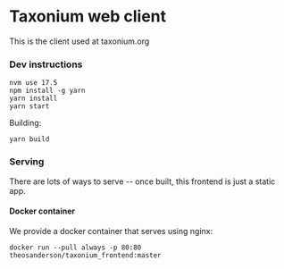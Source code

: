 # Taxonium web client

This is the client used at taxonium.org

### Dev instructions

```
nvm use 17.5
npm install -g yarn
yarn install
yarn start
```

Building:

```
yarn build
```

### Serving

There are lots of ways to serve -- once built, this frontend is just a static app.

#### Docker container

We provide a docker container that serves using nginx:

`docker run --pull always -p 80:80 theosanderson/taxonium_frontend:master`
